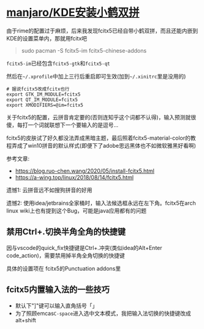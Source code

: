 # [manjaro/KDE安装小鹤双拼](/2021/02/manjaro_kde_fcitx5_xiaohe_shuangpin.md)

由于rime的配置过于麻烦，后来我发现fcitx5已经自带小鹤双拼，而且还能内嵌到KDE的设置菜单内，那就用fcitx吧

> sudo pacman -S fcitx5-im fcitx5-chinese-addons

`fcitx5-im`已经包含`fcitx5-gtk`和`fcitx5-qt`

然后在`~/.xprofile`中加上三行后重启即可生效(加到`~/.xinitrc`里是没用的)

```
# 据说fcitx5改成fcitx也行
export GTK_IM_MODULE=fcitx5
export QT_IM_MODULE=fcitx5
export XMODIFIERS=@im=fcitx5
```

关于fcitx5的配置，云拼音肯定要的(否则连知乎这个词都不认得)，输入预测就很傻，每打一个词就联想下一个要输入的是逗号...

fcitx5的皮肤试了好久都没法弄成黑暗主题，最后照着fcitx5-material-color的教程弄成了win10拼音的默认样式(即便下了adobe思远黑体也不如微软雅黑好看啊)

参考文章:

- https://blog.ruo-chen.wang/2020/05/install-fcitx5.html
- https://a-wing.top/linux/2018/08/14/fcitx5.html

遗憾1: 云拼音远不如搜狗拼音的好用

遗憾2: 使用idea/jetbrains全家桶时，输入法候选框永远在左下角。fcitx5在arch linux wiki上也有提到这个Bug，可能是java应用都有的问题

## 禁用Ctrl+.切换半角全角的快捷键

因与vscode的quick_fix快捷键是Ctrl+.冲突(类似idea的Alt+Enter code_action)，需要禁用掉半角全角切换的快捷键

具体的设置项在 fcitx5的Punctuation addons里

## fcitx5内置输入法的一些技巧

- 默认下"]"键可以输入直角括号「」
- 为了照顾emcas`C-space`进入选中文本模式，我把输入法切换的快捷键改成alt+shift
